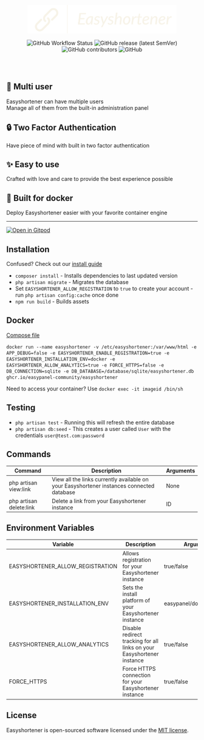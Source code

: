 <p align="center">
<img width="auto" height="75" src="public/easyshortenerlogo.png" alt="easyshortener logo">
</a></p>


<p align="center">
<img alt="GitHub Workflow Status" src="https://img.shields.io/github/actions/workflow/status/easypanel-community/easyshortener/packages.yml">
<img alt="GitHub release (latest SemVer)" src="https://img.shields.io/github/v/release/easypanel-community/easyshortener?label=version">
<img alt="GitHub contributors" src="https://img.shields.io/github/contributors/easypanel-community/easyshortener">
<img alt="GitHub" src="https://img.shields.io/github/license/easypanel-community/easyshortner">
</p>

<br/><br/>
## :busts_in_silhouette: Multi user
Easyshortener can have multiple users \
Manage all of them from the built-in administration panel

## :lock: Two Factor Authentication
Have piece of mind with built in two factor authentication

## :sparkles: Easy to use
Crafted with love and care to provide the best experience possible

## :whale2: Built for docker
Deploy Easyshortener easier with your favorite container engine

---

<!-- easy deployment -->
<!--[![Deploy on Railway](https://railway.app/button.svg)](https://railway.app/template/EClQYM?referralCode=A0Qtm6)-->
[![Open in Gitpod](https://gitpod.io/button/open-in-gitpod.svg)](https://gitpod.io#snapshot/bef448f4-541b-41b5-a5a7-daa545f26171)


## Installation 

Confused? Check out our [install guide](https://github.com/Easypanel-Community/easyshortener/blob/main/INSTALL.md)
- `composer install` - Installs dependencies to last updated version
- `php artisan migrate` - Migrates the database
- Set `EASYSHORTENER_ALLOW_REGISTRATION` to `true` to create your account - run `php artisan config:cache` once done
- `npm run build` - Builds assets

## Docker
<!-- easypanel one click -->
<!--[![Deploy on Easypanel](https://easypanel.io/img/deploy-on-easypanel-40.svg)](https://easypanel.io/docs/templates/easyshortener)-->
<!-- docker compose -->
[Compose file](https://github.com/Easypanel-Community/easyshortener/blob/main/docker/docker-compose.yml)
```
docker run --name easyshortener -v /etc/easyshortener:/var/www/html -e APP_DEBUG=false -e EASYSHORTENER_ENABLE_REGISTRATION=true -e EASYSHORTENER_INSTALLATION_ENV=docker -e EASYSHORTENER_ALLOW_ANALYTICS=true -e FORCE_HTTPS=false -e DB_CONNECTION=sqlite -e DB_DATABASE=/database/sqlite/easyshortener.db ghcr.io/easypanel-community/easyshortener
```
Need to access your container? Use `docker exec -it imageid /bin/sh` 


## Testing

- `php artisan test` - Running this will refresh the entire database
- `php artisan db:seed` - This creates a user called `User` with the credentials `user@test.com:password`

## Commands

| Command                 | Description    | Arguments |
| ----------------------- | -------------- | --------- |
| php artisan view:link   | View all the links currently available on your Easyshortener instances connected database | None |
| php artisan delete:link | Delete a link from your Easyshortener instance  | ID |

 ## Environment Variables

| Variable                         | Description        | Arguments                |
| -------------------------------- | ------------------ | ------------------------ |
| EASYSHORTENER_ALLOW_REGISTRATION | Allows registration for your Easyshortener instance | true/false |
| EASYSHORTENER_INSTALLATION_ENV   | Sets the install platform of your Easyshortener instance   | easypanel/docker/webhost |
| EASYSHORTENER_ALLOW_ANALYTICS    | Disable redirect tracking for all links on your Easyshortener instance | true/false |
| FORCE_HTTPS                      | Force HTTPS connection for your Easyshortener instance | true/false |

## License

Easyshortener is open-sourced software licensed under the [MIT license](https://opensource.org/licenses/MIT).
